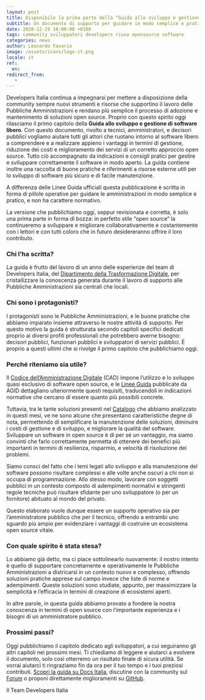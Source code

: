 ```yaml
---
layout: post
title: Disponibile la prima parte della “Guida allo sviluppo e gestione di software libero”
subtitle: Un documento di supporto per guidare in modo semplice e pratico l’adozione e il mantenimento di soluzioni open source
date: 2020-12-29 10:00:00 +0100
tags: community sviluppatori developers riuso opensource software
categories: news
author: Leonardo Favario
image: /assets/icons/logo-it.png
locale: it
ref:
  en:
redirect_from:
   -
---
```


Developers Italia continua a impegnarsi per mettere a disposizione della community sempre nuovi strumenti e risorse che supportino il lavoro delle Pubbliche Amministrazioni e rendano più semplice il processo di adozione e mantenimento di soluzioni open source. Proprio con questo spirito oggi rilasciamo il primo capitolo della **Guida allo sviluppo e gestione di software libero**. Con questo documento, rivolto a tecnici, amministratori, e decisori pubblici vogliamo aiutare tutti gli attori che ruotano intorno al software libero a comprendere e a realizzare appieno i vantaggi in termini di gestione, riduzione dei costi e miglioramento dei servizi di un corretto approccio open source. Tutto ciò accompagnato da indicazioni e consigli pratici per gestire e sviluppare correttamente il software in modo aperto. La guida contiene inoltre una raccolta di buone pratiche e riferimenti a risorse esterne utili per lo sviluppo di software più sicuro e di facile manutenzione.
 
A differenza delle Linee Guida ufficiali questa pubblicazione è scritta in forma di pillole operative per guidare le amministrazioni in modo semplice e pratico, e non ha carattere normativo.
 
La versione che pubblichiamo oggi, seppur revisionata e corretta, è solo una prima parte in forma di bozza: in perfetto stile “open source” la continueremo a sviluppare e migliorare collaborativamente e costantemente con i lettori e con tutti coloro che in futuro desidereranno offrire il loro contributo.

### Chi l’ha scritta?

La guida è frutto del lavoro di un anno delle esperienze del team di Developers Italia, del [Dipartimento della Trasformazione Digitale](https://innovazione.gov.it/it/chi-siamo/dipartimento/), per cristallizzare la conoscenza generata durante il lavoro di supporto alle Pubbliche Amministrazioni sia centrali che locali.

### Chi sono i protagonisti?

I protagonisti sono le Pubbliche Amministrazioni, e le buone pratiche che abbiamo imparato insieme attraverso le nostre attività di supporto. Per questo motivo la guida è strutturata secondo capitoli specifici dedicati proprio ai diversi profili professionali che potrebbero averne bisogno: decisori pubblici, funzionari pubblici e sviluppatori di servizi pubblici. È proprio a questi ultimi che si rivolge il primo capitolo che pubblichiamo oggi.

### Perché riteniamo sia utile?

Il [Codice dell’Amministrazione Digitale](https://docs.italia.it/italia/piano-triennale-ict/codice-amministrazione-digitale-docs/it/v2018-09-28/index.html) (CAD) impone l’utilizzo e lo sviluppo quasi esclusivo di software open source, e le [Linee Guida](https://docs.italia.it/italia/developers-italia/lg-acquisizione-e-riuso-software-per-pa-docs/it/stabile/index.html) pubblicate da AGID dettagliano ulteriormente questi requisiti, traducendoli in indicazioni normative che cercano di essere quanto più possibili concrete.

Tuttavia, tra le tante soluzioni presenti nel [Catalogo](https://developers.italia.it/it/software) che abbiamo analizzato in questi mesi, ve ne sono alcune che presentano caratteristiche degne di nota, permettendo di semplificare la manutenzione delle soluzioni, diminuire i costi di gestione e di sviluppo, e migliorare la qualità del software. Sviluppare un software in open source è di per sé un vantaggio, ma siamo convinti che farlo correttamente permetta di ottenere dei benefici più importanti in termini di resilienza, risparmio, e velocità di risoluzione dei problemi.

Siamo consci del fatto che i temi legati allo sviluppo e alla manutenzione del software possono risultare complessi e alle volte anche oscuri a chi non si occupa di programmazione. Allo stesso modo, lavorare con soggetti pubblici in un contesto composto di adempimenti normativi e stringenti regole tecniche può risultare sfidante per uno sviluppatore (o per un fornitore) abituato al mondo del privato.

Questo elaborato vuole dunque essere un supporto operativo sia per l’amministratore pubblico che per il tecnico, offrendo a entrambi uno sguardo più ampio per evidenziare i vantaggi di costruire un ecosistema open source vitale.

### Con quale spirito è stata stesa?

Lo abbiamo già detto, ma ci piace sottolinearlo nuovamente: il nostro intento è quello di supportare concretamente e operativamente le Pubbliche Amministrazioni a districarsi in un contesto nuovo e complesso, offrendo soluzioni pratiche apprese sul campo invece che liste di norme e adempimenti. Queste soluzioni sono studiate, appunto, per massimizzare la semplicità e l’efficacia in termini di creazione di ecosistemi aperti.

In altre parole, in questa guida abbiamo provato a fondere la nostra conoscenza in termini di open source con l’importante esperienza e i bisogni di un amministratore pubblico.

### Prossimi passi?

Oggi pubblichiamo il capitolo dedicato agli sviluppatori, a cui seguiranno gli altri capitoli nei prossimi mesi.
Ti chiediamo di leggere e aiutarci a evolvere il documento, solo così otterremo un risultato finale di sicura utilità. Se vorrai aiutarci ti ringraziamo fin da ora per il tuo tempo e i tuoi preziosi contributi.
[Scopri la guida su Docs Italia](https://docs.italia.it/italia/developers-italia/guida-sviluppo-gestione-software-libero/it/stabile/index.html), discutine con la community sul [Forum](https://forum.italia.it/c/software-open-source-per-la-pa/49) o proponi direttamente miglioramenti su [GitHub](https://github.com/italia/guida-sviluppo-gestione-software-libero).

Il Team Developers Italia
